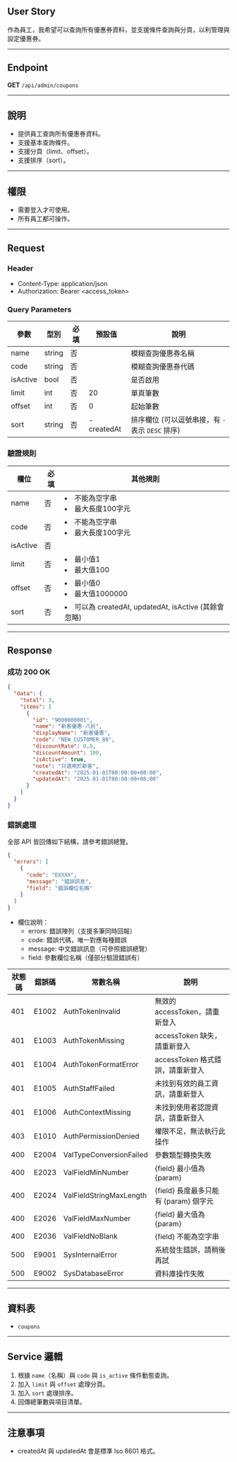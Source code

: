 ## User Story

作為員工，我希望可以查詢所有優惠券資料，並支援條件查詢與分頁，以利管理與設定優惠券。

---

## Endpoint

**GET** `/api/admin/coupons`

---

## 說明

- 提供員工查詢所有優惠券資料。
- 支援基本查詢條件。
- 支援分頁（limit、offset）。
- 支援排序（sort）。

---

## 權限

- 需要登入才可使用。
- 所有員工都可操作。

---

## Request

### Header

- Content-Type: application/json
- Authorization: Bearer <access_token>

### Query Parameters

| 參數     | 型別   | 必填 | 預設值     | 說明                                             |
| -------- | ------ | ---- | ---------- | ------------------------------------------------ |
| name     | string | 否   |            | 模糊查詢優惠券名稱                               |
| code     | string | 否   |            | 模糊查詢優惠券代碼                               |
| isActive | bool   | 否   |            | 是否啟用                                         |
| limit    | int    | 否   | 20         | 單頁筆數                                         |
| offset   | int    | 否   | 0          | 起始筆數                                         |
| sort     | string | 否   | -createdAt | 排序欄位 (可以逗號串接，有 `-` 表示 `DESC` 排序) |

### 驗證規則

| 欄位     | 必填 | 其他規則                                               |
| -------- | ---- | ------------------------------------------------------ |
| name     | 否   | <li>不能為空字串<li>最大長度100字元                    |
| code     | 否   | <li>不能為空字串<li>最大長度100字元                    |
| isActive | 否   |                                                        |
| limit    | 否   | <li>最小值1<li>最大值100                               |
| offset   | 否   | <li>最小值0<li>最大值1000000                           |
| sort     | 否   | <li>可以為 createdAt, updatedAt, isActive (其餘會忽略) |

---

## Response

### 成功 200 OK

```json
{
  "data": {
    "total": 3,
    "items": [
      {
        "id": "9000000001",
        "name": "新客優惠-八折",
        "displayName": "新客優惠",
        "code": "NEW_CUSTOMER_80",
        "discountRate": 0.8,
        "discountAmount": 100,
        "isActive": true,
        "note": "只適用於新客",
        "createdAt": "2025-01-01T00:00:00+08:00",
        "updatedAt": "2025-01-01T00:00:00+08:00"
      }
    ]
  }
}
```

### 錯誤處理

全部 API 皆回傳如下結構，請參考錯誤總覽。

```json
{
  "errors": [
    {
      "code": "EXXXX",
      "message": "錯誤訊息",
      "field": "錯誤欄位名稱"
    }
  ]
}
```

- 欄位說明：
  - errors: 錯誤陣列（支援多筆同時回報）
  - code: 錯誤代碼，唯一對應每種錯誤
  - message: 中文錯誤訊息（可參照錯誤總覽）
  - field: 參數欄位名稱（僅部分驗證錯誤有）

| 狀態碼 | 錯誤碼 | 常數名稱                | 說明                                  |
| ------ | ------ | ----------------------- | ------------------------------------- |
| 401    | E1002  | AuthTokenInvalid        | 無效的 accessToken，請重新登入        |
| 401    | E1003  | AuthTokenMissing        | accessToken 缺失，請重新登入          |
| 401    | E1004  | AuthTokenFormatError    | accessToken 格式錯誤，請重新登入      |
| 401    | E1005  | AuthStaffFailed         | 未找到有效的員工資訊，請重新登入      |
| 401    | E1006  | AuthContextMissing      | 未找到使用者認證資訊，請重新登入      |
| 403    | E1010  | AuthPermissionDenied    | 權限不足，無法執行此操作              |
| 400    | E2004  | ValTypeConversionFailed | 參數類型轉換失敗                      |
| 400    | E2023  | ValFieldMinNumber       | {field} 最小值為 {param}              |
| 400    | E2024  | ValFieldStringMaxLength | {field} 長度最多只能有 {param} 個字元 |
| 400    | E2026  | ValFieldMaxNumber       | {field} 最大值為 {param}              |
| 400    | E2036  | ValFieldNoBlank         | {field} 不能為空字串                  |
| 500    | E9001  | SysInternalError        | 系統發生錯誤，請稍後再試              |
| 500    | E9002  | SysDatabaseError        | 資料庫操作失敗                        |

---

## 資料表

- `coupons`

---

## Service 邏輯

1. 根據 `name`（名稱）與 `code` 與 `is_active` 條件動態查詢。
2. 加入 `limit` 與 `offset` 處理分頁。
3. 加入 `sort` 處理排序。
4. 回傳總筆數與項目清單。

---

## 注意事項

- createdAt 與 updatedAt 會是標準 Iso 8601 格式。
